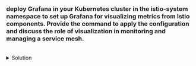 
### deploy Grafana in your Kubernetes cluster in the istio-system namespace to set up Grafana for visualizing metrics from Istio components. Provide the command to apply the configuration and discuss the role of visualization in monitoring and managing a service mesh.


<br>
<details><summary>Solution</summary>
<br>

```plain 
kubectl apply -f https://raw.githubusercontent.com/istio/istio/release-1.22/samples/addons/grafana.yaml
```{{}}

</details>

Link : [Grafana Istio](https://istio.io/latest/docs/ops/integrations/grafana/)